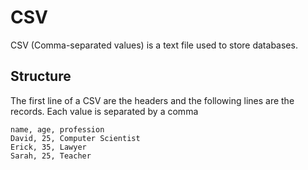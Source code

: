 # CSV
CSV (Comma-separated values) is a text file used to store databases.  

## Structure
The first line of a CSV are the headers and the following lines are the records. Each value is separated by a comma

```csv
name, age, profession
David, 25, Computer Scientist
Erick, 35, Lawyer
Sarah, 25, Teacher
```


